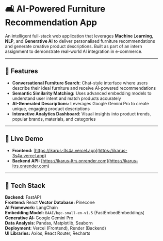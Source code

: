 # 🛋️ AI-Powered Furniture Recommendation App

An intelligent full-stack web application that leverages **Machine Learning**, **NLP**, and **Generative AI** to deliver personalised furniture recommendations and generate creative product descriptions. Built as part of an intern assignment to demonstrate real-world AI integration in e-commerce.

---

## 🌟 Features

- **Conversational Furniture Search:** Chat-style interface where users describe their ideal furniture and receive AI-powered recommendations
- **Semantic Similarity Matching:** Uses advanced embedding models to understand user intent and match products accurately
- **AI-Generated Descriptions:** Leverages Google Gemini Pro to create unique, engaging product descriptions
- **Interactive Analytics Dashboard:** Visual insights into product trends, popular brands, materials, and categories

---

## 🎥 Live Demo

- **Frontend:** [https://ikarus-3s4a.vercel.app](https://ikarus-3s4a.vercel.app)  
- **Backend API:** [https://ikarus-ltrs.onrender.com](https://ikarus-ltrs.onrender.com)

---

## 🧠 Tech Stack

**Backend:** FastAPI  
**Frontend:** React
**Vector Database:** Pinecone  
**AI Framework:** LangChain  
**Embedding Model:** `BAAI/bge-small-en-v1.5` (FastEmbedEmbeddings)  
**Generative AI:** Google Gemini Pro  
**Data Analysis:** Pandas, Matplotlib, Seaborn  
**Deployment:** Vercel (Frontend), Render (Backend)  
**UI Libraries:** Axios, React Router, Recharts
